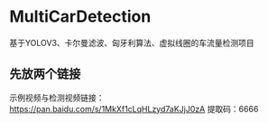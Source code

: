 # MultiCarDetection
基于YOLOV3、卡尔曼滤波、匈牙利算法、虚拟线圈的车流量检测项目

## 先放两个链接



示例视频与检测视频链接：https://pan.baidu.com/s/1MkXf1cLqHLzyd7aKJjJ0zA  提取码：6666
